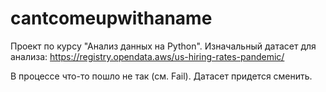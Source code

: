 # cantcomeupwithaname

Проект по курсу "Анализ данных на Python". 
Изначальный датасет для анализа: https://registry.opendata.aws/us-hiring-rates-pandemic/

В процессе что-то пошло не так (см. Fail). 
Датасет придется сменить. 
